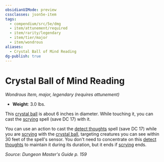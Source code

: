 ```yaml
---
obsidianUIMode: preview
cssclasses: json5e-item
tags:
  - compendium/src/5e/dmg
  - item/attunement/required
  - item/rarity/legendary
  - item/tier/major
  - item/wondrous
aliases:
  - Crystal Ball of Mind Reading
dg-publish: true
---
```

# Crystal Ball of Mind Reading
*Wondrous Item, major, legendary (requires attunement)*  

- **Weight**: 3.0 lbs.

This [crystal ball](/Admin/CLI/items/crystal-ball.md) is about 6 inches in diameter. While touching it, you can cast the [scrying](/Admin/CLI/spells/scrying.md) spell (save DC 17) with it.

You can use an action to cast the [detect thoughts](/Admin/CLI/spells/detect-thoughts.md) spell (save DC 17) while you are [scrying](/Admin/CLI/spells/scrying.md) with the [crystal ball](/Admin/CLI/items/crystal-ball.md), targeting creatures you can see within 30 feet of the spell's sensor. You don't need to concentrate on this [detect thoughts](/Admin/CLI/spells/detect-thoughts.md) to maintain it during its duration, but it ends if [scrying](/Admin/CLI/spells/scrying.md) ends.

*Source: Dungeon Master's Guide p. 159*